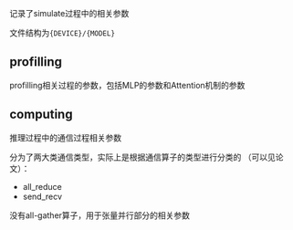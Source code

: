 记录了simulate过程中的相关参数

文件结构为`{DEVICE}/{MODEL}`

## profilling

profilling相关过程的参数，包括MLP的参数和Attention机制的参数


## computing

推理过程中的通信过程相关参数

分为了两大类通信类型，实际上是根据通信算子的类型进行分类的
（可以见论文）：

- all_reduce
- send_recv

没有all-gather算子，用于张量并行部分的相关参数
